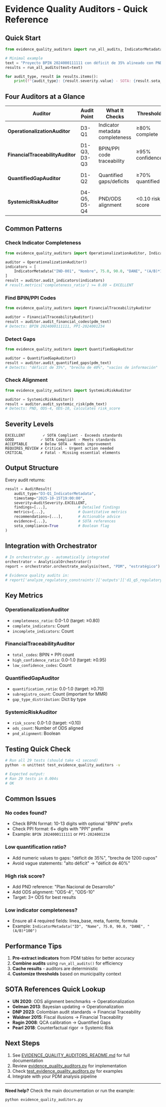 # Evidence Quality Auditors - Quick Reference

## Quick Start

```python
from evidence_quality_auditors import run_all_audits, IndicatorMetadata

# Minimal example
text = "Proyecto BPIN 2024000111111 con déficit de 35% alineado con PND y ODS-4"
results = run_all_audits(text=text)

for audit_type, result in results.items():
    print(f"{audit_type}: {result.severity.value} - SOTA: {result.sota_compliance}")
```

## Four Auditors at a Glance

| Auditor | Audit Point | What It Checks | Threshold | SOTA Reference |
|---------|-------------|----------------|-----------|----------------|
| **OperationalizationAuditor** | D3-Q1 | Indicator metadata completeness | ≥80% complete | UN 2020, Gelman 2013 |
| **FinancialTraceabilityAuditor** | D1-Q3, D3-Q3 | BPIN/PPI code traceability | ≥95% confidence | DNP 2023, Waldner 2015 |
| **QuantifiedGapAuditor** | D1-Q2 | Quantified gaps/deficits | ≥70% quantified | Ragin 2008, MMR |
| **SystemicRiskAuditor** | D4-Q5, D5-Q4 | PND/ODS alignment | <0.10 risk score | Pearl 2018 |

## Common Patterns

### Check Indicator Completeness
```python
from evidence_quality_auditors import OperationalizationAuditor, IndicatorMetadata

auditor = OperationalizationAuditor()
indicators = [
    IndicatorMetadata("IND-001", "Nombre", 75.0, 90.0, "DANE", "(A/B)*100")
]
result = auditor.audit_indicators(indicators)
# result.metrics['completeness_ratio'] >= 0.80 → EXCELLENT
```

### Find BPIN/PPI Codes
```python
from evidence_quality_auditors import FinancialTraceabilityAuditor

auditor = FinancialTraceabilityAuditor()
result = auditor.audit_financial_codes(pdm_text)
# Detects: BPIN 2024000111111, PPI-2024001234
```

### Detect Gaps
```python
from evidence_quality_auditors import QuantifiedGapAuditor

auditor = QuantifiedGapAuditor()
result = auditor.audit_quantified_gaps(pdm_text)
# Detects: "déficit de 35%", "brecha de 40%", "vacíos de información"
```

### Check Alignment
```python
from evidence_quality_auditors import SystemicRiskAuditor

auditor = SystemicRiskAuditor()
result = auditor.audit_systemic_risk(pdm_text)
# Detects: PND, ODS-4, ODS-10, calculates risk_score
```

## Severity Levels

```
EXCELLENT        ✓ SOTA Compliant - Exceeds standards
GOOD            ✓ SOTA Compliant - Meets standards  
ACCEPTABLE      ✗ Below SOTA - Needs improvement
REQUIRES_REVIEW ✗ Critical - Urgent action needed
CRITICAL        ✗ Fatal - Missing essential elements
```

## Output Structure

Every audit returns:
```python
result = AuditResult(
    audit_type="D3-Q1_IndicatorMetadata",
    timestamp="2025-10-15T19:00:00",
    severity=AuditSeverity.EXCELLENT,
    findings=[...],              # Detailed findings
    metrics={...},               # Quantitative metrics
    recommendations=[...],       # Actionable advice
    evidence={...},              # SOTA references
    sota_compliance=True         # Boolean flag
)
```

## Integration with Orchestrator

```python
# In orchestrator.py - automatically integrated
orchestrator = AnalyticalOrchestrator()
report = orchestrator.orchestrate_analysis(text, "PDM", "estratégico")

# Evidence quality audits in:
# report['analyze_regulatory_constraints']['outputs']['d1_q5_regulatory_analysis']
```

## Key Metrics

### OperationalizationAuditor
- `completeness_ratio`: 0.0-1.0 (target: ≥0.80)
- `complete_indicators`: Count
- `incomplete_indicators`: Count

### FinancialTraceabilityAuditor
- `total_codes`: BPIN + PPI count
- `high_confidence_ratio`: 0.0-1.0 (target: ≥0.95)
- `low_confidence_codes`: Count

### QuantifiedGapAuditor
- `quantification_ratio`: 0.0-1.0 (target: ≥0.70)
- `subregistro_count`: Count (important for MMR)
- `gap_type_distribution`: Dict by type

### SystemicRiskAuditor
- `risk_score`: 0.0-1.0 (target: <0.10)
- `ods_count`: Number of ODS aligned
- `pnd_alignment`: Boolean

## Testing Quick Check

```bash
# Run all 29 tests (should take <1 second)
python -m unittest test_evidence_quality_auditors -v

# Expected output:
# Ran 29 tests in 0.004s
# OK
```

## Common Issues

### No codes found?
- Check BPIN format: 10-13 digits with optional "BPIN" prefix
- Check PPI format: 6+ digits with "PPI" prefix
- Example: `BPIN 2024000111111` or `PPI-2024001234`

### Low quantification ratio?
- Add numeric values to gaps: "déficit de 35%", "brecha de 1200 cupos"
- Avoid vague statements: "alto déficit" → "déficit de 40%"

### High risk score?
- Add PND reference: "Plan Nacional de Desarrollo"
- Add ODS alignment: "ODS-4", "ODS-10"
- Target: 3+ ODS for best results

### Low indicator completeness?
- Ensure all 4 required fields: linea_base, meta, fuente, formula
- Example: `IndicatorMetadata("ID", "Name", 75.0, 90.0, "DANE", "(A/B)*100")`

## Performance Tips

1. **Pre-extract indicators** from PDM tables for better accuracy
2. **Combine audits** using `run_all_audits()` for efficiency
3. **Cache results** - auditors are deterministic
4. **Customize thresholds** based on municipality context

## SOTA References Quick Lookup

- **UN 2020**: ODS alignment benchmarks → Operationalization
- **Gelman 2013**: Bayesian updating → Operationalization  
- **DNP 2023**: Colombian audit standards → Financial Traceability
- **Waldner 2015**: Fiscal illusions → Financial Traceability
- **Ragin 2008**: QCA calibration → Quantified Gaps
- **Pearl 2018**: Counterfactual rigor → Systemic Risk

## Next Steps

1. See [EVIDENCE_QUALITY_AUDITORS_README.md](EVIDENCE_QUALITY_AUDITORS_README.md) for full documentation
2. Review [evidence_quality_auditors.py](evidence_quality_auditors.py) for implementation
3. Check [test_evidence_quality_auditors.py](test_evidence_quality_auditors.py) for examples
4. Integrate with your PDM analysis pipeline

---

**Need help?** Check the main documentation or run the example:
```bash
python evidence_quality_auditors.py
```
